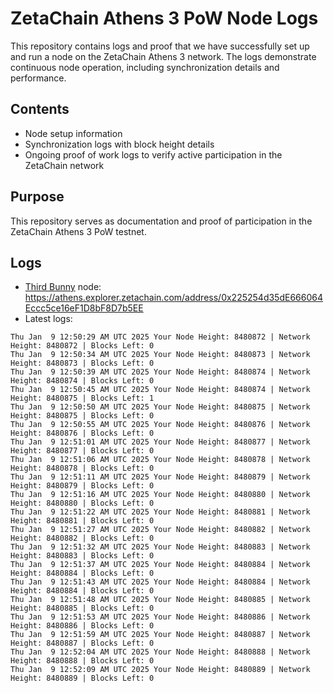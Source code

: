 # ZetaChain Athens 3 PoW Node Logs
This repository contains logs and proof that we have successfully set up and run a node on the ZetaChain Athens 3 network. The logs demonstrate continuous node operation, including synchronization details and performance.

## Contents
- Node setup information
- Synchronization logs with block height details
- Ongoing proof of work logs to verify active participation in the ZetaChain network

## Purpose
This repository serves as documentation and proof of participation in the ZetaChain Athens 3 PoW testnet.

## Logs

- [Third Bunny](https://thirdbunny.xyz/) node: https://athens.explorer.zetachain.com/address/0x225254d35dE666064Eccc5ce16eF1D8bF8D7b5EE
- Latest logs:
```
Thu Jan  9 12:50:29 AM UTC 2025 Your Node Height: 8480872 | Network Height: 8480872 | Blocks Left: 0
Thu Jan  9 12:50:34 AM UTC 2025 Your Node Height: 8480873 | Network Height: 8480873 | Blocks Left: 0
Thu Jan  9 12:50:39 AM UTC 2025 Your Node Height: 8480874 | Network Height: 8480874 | Blocks Left: 0
Thu Jan  9 12:50:45 AM UTC 2025 Your Node Height: 8480874 | Network Height: 8480875 | Blocks Left: 1
Thu Jan  9 12:50:50 AM UTC 2025 Your Node Height: 8480875 | Network Height: 8480875 | Blocks Left: 0
Thu Jan  9 12:50:55 AM UTC 2025 Your Node Height: 8480876 | Network Height: 8480876 | Blocks Left: 0
Thu Jan  9 12:51:01 AM UTC 2025 Your Node Height: 8480877 | Network Height: 8480877 | Blocks Left: 0
Thu Jan  9 12:51:06 AM UTC 2025 Your Node Height: 8480878 | Network Height: 8480878 | Blocks Left: 0
Thu Jan  9 12:51:11 AM UTC 2025 Your Node Height: 8480879 | Network Height: 8480879 | Blocks Left: 0
Thu Jan  9 12:51:16 AM UTC 2025 Your Node Height: 8480880 | Network Height: 8480880 | Blocks Left: 0
Thu Jan  9 12:51:22 AM UTC 2025 Your Node Height: 8480881 | Network Height: 8480881 | Blocks Left: 0
Thu Jan  9 12:51:27 AM UTC 2025 Your Node Height: 8480882 | Network Height: 8480882 | Blocks Left: 0
Thu Jan  9 12:51:32 AM UTC 2025 Your Node Height: 8480883 | Network Height: 8480883 | Blocks Left: 0
Thu Jan  9 12:51:37 AM UTC 2025 Your Node Height: 8480884 | Network Height: 8480884 | Blocks Left: 0
Thu Jan  9 12:51:43 AM UTC 2025 Your Node Height: 8480884 | Network Height: 8480884 | Blocks Left: 0
Thu Jan  9 12:51:48 AM UTC 2025 Your Node Height: 8480885 | Network Height: 8480885 | Blocks Left: 0
Thu Jan  9 12:51:53 AM UTC 2025 Your Node Height: 8480886 | Network Height: 8480886 | Blocks Left: 0
Thu Jan  9 12:51:59 AM UTC 2025 Your Node Height: 8480887 | Network Height: 8480887 | Blocks Left: 0
Thu Jan  9 12:52:04 AM UTC 2025 Your Node Height: 8480888 | Network Height: 8480888 | Blocks Left: 0
Thu Jan  9 12:52:09 AM UTC 2025 Your Node Height: 8480889 | Network Height: 8480889 | Blocks Left: 0
```
